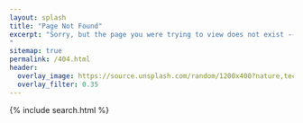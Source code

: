 ```yaml
---
layout: splash
title: "Page Not Found"
excerpt: "Sorry, but the page you were trying to view does not exist --- perhaps you can try searching for it below.
"
sitemap: true
permalink: /404.html
header:
  overlay_image: https://source.unsplash.com/random/1200x400?nature,technology,city
  overlay_filter: 0.35
---
```


{% include search.html %}
